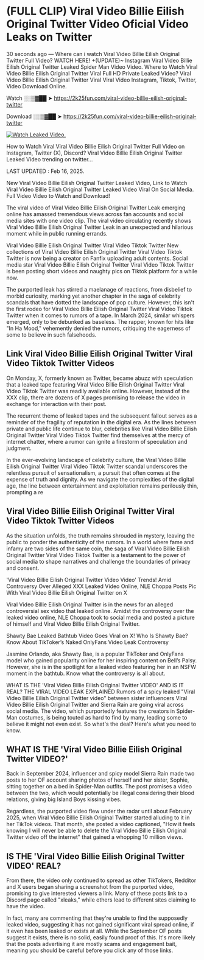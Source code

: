 # (FULL CLIP) Viral Video Billie Eilish Original Twitter Video Oficial Video Leaks on Twitter

30 seconds ago — Where can i watch Viral Video Billie Eilish Original Twitter Full Video? WATCH HERE! +(UPDATE)~ Instagram Viral Video Billie Eilish Original Twitter Leaked Spider Man Video Video. Where to Watch Viral Video Billie Eilish Original Twitter Viral Full HD Private Leaked Video? Viral Video Billie Eilish Original Twitter Viral Viral Video Instagram, Tiktok, Twitter, Video Download Online.

Watch ░░▒▓██ ➤ https://2k25fun.com/viral-video-billie-eilish-original-twitter

Download ░░▒▓██ ➤ https://2k25fun.com/viral-video-billie-eilish-original-twitter

[![Watch Leaked Video.](https://miro.medium.com/v2/resize:fit:828/format:webp/1*cilzJN44JGOrTw9NJCrNHA.gif "Watch Leaked Video")](https://2k25fun.com/viral-video-billie-eilish-original-twitter)

How to Watch Viral Viral Video Billie Eilish Original Twitter Full Video on Instagram, Twitter (X), Discord? Viral Video Billie Eilish Original Twitter Leaked Video trending on twitter...

LAST UPDATED : Feb 16, 2025.

New Viral Video Billie Eilish Original Twitter Leaked Video, Link to Watch Viral Video Billie Eilish Original Twitter Leaked Video Viral On Social Media. Full Video Video to Watch and Download!

The viral video of Viral Video Billie Eilish Original Twitter Leak emerging online has amassed tremendous views across fan accounts and social media sites with one video clip. The viral video circulating recently shows Viral Video Billie Eilish Original Twitter Leak in an unexpected and hilarious moment while in public running errands.

Viral Video Billie Eilish Original Twitter Viral Video Tiktok Twitter New collections of Viral Video Billie Eilish Original Twitter Viral Video Tiktok Twitter is now being a creator on Fanfix uploading adult contents. Social media star Viral Video Billie Eilish Original Twitter Viral Video Tiktok Twitter is been posting short videos and naughty pics on Tiktok platform for a while now.

The purported leak has stirred a maelanage of reactions, from disbelief to morbid curiosity, marking yet another chapter in the saga of celebrity scandals that have dotted the landscape of pop culture. However, this isn't the first rodeo for Viral Video Billie Eilish Original Twitter Viral Video Tiktok Twitter when it comes to rumors of a tape. In March 2024, similar whispers emerged, only to be debunked as baseless. The rapper, known for hits like "In Ha Mood," vehemently denied the rumors, critiquing the eagerness of some to believe in such falsehoods.

## Link Viral Video Billie Eilish Original Twitter Viral Video Tiktok Twitter Videos

On Monday, X, formerly known as Twitter, became abuzz with speculation that a leaked tape featuring Viral Video Billie Eilish Original Twitter Viral Video Tiktok Twitter was readily available online. However, instead of the XXX clip, there are dozens of X pages promising to release the video in exchange for interaction with their post.

The recurrent theme of leaked tapes and the subsequent fallout serves as a reminder of the fragility of reputation in the digital era. As the lines between private and public life continue to blur, celebrities like Viral Video Billie Eilish Original Twitter Viral Video Tiktok Twitter find themselves at the mercy of internet chatter, where a rumor can ignite a firestorm of speculation and judgment.

In the ever-evolving landscape of celebrity culture, the Viral Video Billie Eilish Original Twitter Viral Video Tiktok Twitter scandal underscores the relentless pursuit of sensationalism, a pursuit that often comes at the expense of truth and dignity. As we navigate the complexities of the digital age, the line between entertainment and exploitation remains perilously thin, prompting a re

##  Viral Video Billie Eilish Original Twitter Viral Video Tiktok Twitter Videos

As the situation unfolds, the truth remains shrouded in mystery, leaving the public to ponder the authenticity of the rumors. In a world where fame and infamy are two sides of the same coin, the saga of Viral Video Billie Eilish Original Twitter Viral Video Tiktok Twitter is a testament to the power of social media to shape narratives and challenge the boundaries of privacy and consent.

'Viral Video Billie Eilish Original Twitter Video Video' Trends! Amid Controversy Over Alleged XXX Leaked Video Online, NLE Choppa Posts Pic With Viral Video Billie Eilish Original Twitter on X

Viral Video Billie Eilish Original Twitter is in the news for an alleged controversial sex video that leaked online. Amidst the controversy over the leaked video online, NLE Choppa took to social media and posted a picture of himself and Viral Video Billie Eilish Original Twitter.

Shawty Bae Leaked Bathtub Video Goes Viral on X! Who Is Shawty Bae? Know About TikToker’s Naked OnlyFans Video Leak Controversy

Jasmine Orlando, aka Shawty Bae, is a popular TikToker and OnlyFans model who gained popularity online for her inspiring content on Bell’s Palsy. However, she is in the spotlight for a leaked video featuring her in an NSFW moment in the bathtub. Know what the controversy is all about.

WHAT IS THE 'Viral Video Billie Eilish Original Twitter VIDEO' AND IS IT REAL? THE VIRAL VIDEO LEAK EXPLAINED Rumors of a spicy leaked "Viral Video Billie Eilish Original Twitter video" between sister influencers Viral Video Billie Eilish Original Twitter and Sierra Rain are going viral across social media. The video, which purportedly features the creators in Spider-Man costumes, is being touted as hard to find by many, leading some to believe it might not even exist. So what's the deal? Here's what you need to know.

## WHAT IS THE 'Viral Video Billie Eilish Original Twitter VIDEO?'

Back in September 2024, influencer and spicy model Sierra Rain made two posts to her OF account sharing photos of herself and her sister, Sophie, sitting together on a bed in Spider-Man outfits. The post promises a video between the two, which would potentially be illegal considering their blood relations, giving big Island Boys kissing vibes.

Regardless, the purported video flew under the radar until about February 2025, when Viral Video Billie Eilish Original Twitter started alluding to it in her TikTok videos. That month, she posted a video captioned, "How it feels knowing I will never be able to delete the Viral Video Billie Eilish Original Twitter video off the internet" that gained a whopping 10 million views.

## IS THE 'Viral Video Billie Eilish Original Twitter VIDEO' REAL?

From there, the video only continued to spread as other TikTokers, Redditor and X users began sharing a screenshot from the purported video, promising to give interested viewers a link. Many of these posts link to a Discord page called "xleaks," while others lead to different sites claiming to have the video.

In fact, many are commenting that they're unable to find the supposedly leaked video, suggesting it has not gained significant viral spread online, if it even has been leaked or exists at all. While the September OF posts suggest it exists, there is no solid, easily found proof of this. It's more likely that the posts advertising it are mostly scams and engagement bait, meaning you should be careful before you click any of those links.